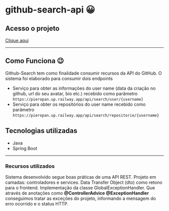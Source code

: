 # github-search-api 😀

## Acesso o projeto
<a href="https://pieropan.vercel.app/" target="_blank">Clique aqui</a>
<hr>

## Como Funciona 😉
Github-Search tem como finalidade consumir recursos da API do GitHub. O sistema foi elaborado para consumir dois endpoints
- Serviço para obter as informações do user name (data da criação no github, url do seu avatar, bio etc.) recebido como parâmetro <br>
```https://pieropan.up.railway.app/api/search/user/{username}``` <br>
- Serviço para obter os repositórios do user name recebido como parâmetro <br>
```https://pieropan.up.railway.app/api/search/repositorie/{username}```

## Tecnologias utilizadas
- Java 
- Spring Boot
<hr>

### Recursos utilizados
Sistema desenvolvido segue boas práticas de uma API REST. Projeto em camadas: controladores e services. Data Transfer Object (dto) como retono
para o frontend. Implementação da classe GlobalExceptionHandler. Que através de anotações como <b>@ControllerAdvice @ExceptionHandler</b> conseguimos tratar as exceções
do projeto, informando a mensagem do erro ocorrido e o status HTTP.
